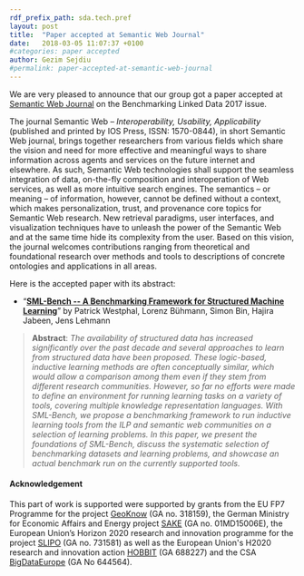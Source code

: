 ```yaml
---
rdf_prefix_path: sda.tech.pref
layout: post
title:  "Paper accepted at Semantic Web Journal"
date:   2018-03-05 11:07:37 +0100
#categories: paper accepted
author: Gezim Sejdiu
#permalink: paper-accepted-at-semantic-web-journal
---
```

We are very pleased to announce that our group got a paper accepted at [Semantic Web Journal](http://www.semantic-web-journal.net/) on the Benchmarking Linked Data 2017 issue.
<!--more-->
The journal Semantic Web – _Interoperability, Usability, Applicability_ (published and printed by IOS Press, ISSN: 1570-0844), in short Semantic Web journal, brings together researchers from various fields which share the vision and need for more effective and meaningful ways to share information across agents and services on the future internet and elsewhere. As such, Semantic Web technologies shall support the seamless integration of data, on-the-fly composition and interoperation of Web services, as well as more intuitive search engines. The semantics – or meaning – of information, however, cannot be defined without a context, which makes personalization, trust, and provenance core topics for Semantic Web research. New retrieval paradigms, user interfaces, and visualization techniques have to unleash the power of the Semantic Web and at the same time hide its complexity from the user. Based on this vision, the journal welcomes contributions ranging from theoretical and foundational research over methods and tools to descriptions of concrete ontologies and applications in all areas.

Here is the accepted paper with its abstract:
* “**[SML-Bench -- A Benchmarking Framework for Structured Machine Learning](http://www.semantic-web-journal.net/system/files/swj1810.pdf)**”
 by Patrick Westphal, Lorenz Bühmann, Simon Bin, Hajira Jabeen, Jens Lehmann
 
 >**Abstract**: _The availability of structured data has increased significantly over the past decade and several approaches to learn from structured data have been proposed. These logic-based, inductive learning methods are often conceptually similar, which would allow a comparison among them even if they stem from different research communities. However, so far no efforts were made to define an environment for running learning tasks on a variety of tools, covering multiple knowledge representation languages. With SML-Bench, we propose a benchmarking framework to run inductive learning tools from the ILP and semantic web communities on a selection of learning problems. In this paper, we present the foundations of SML-Bench, discuss the systematic selection of benchmarking datasets and learning problems, and showcase an actual benchmark run on the currently supported tools._

#### Acknowledgement
This part of work is supported were supported by grants from the EU FP7 Programme for the project [GeoKnow](http://geoknow.eu) (GA no. 318159), the German Ministry for Economic Affairs and Energy project [SAKE](https://www.sake-projekt.de/) (GA no. 01MD15006E), the European Union’s Horizon 2020 research and innovation programme for the project [SLIPO](http://www.slipo.eu/) (GA no. 731581) as well as the European Union's H2020 research and innovation action [HOBBIT](https://project-hobbit.eu/) (GA 688227) and the CSA [BigDataEurope](https://www.big-data-europe.eu/) (GA No 644564).
